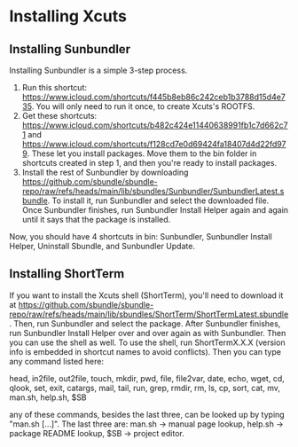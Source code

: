 # Installing Xcuts

## Installing Sunbundler

Installing Sunbundler is a simple 3-step process.

1. Run this shortcut: https://www.icloud.com/shortcuts/f445b8eb86c242ceb1b3788d15d4e735. You will only need to run it once, to create Xcuts's ROOTFS.
2. Get these shortcuts: https://www.icloud.com/shortcuts/b482c424e11440638991fb1c7d662c71 and https://www.icloud.com/shortcuts/f128cd7e0d69424fa18407d4d22fd979. These let you install packages. Move them to the bin folder in shortcuts created in step 1, and then you're ready to install packages.
3. Install the rest of Sunbundler by downloading https://github.com/sbundle/sbundle-repo/raw/refs/heads/main/lib/sbundles/Sunbundler/SunbundlerLatest.sbundle. To install it, run Sunbundler and select the downloaded file. Once Sunbundler finishes, run Sunbundler Install Helper again and again until it says that the package is installed.

Now, you should have 4 shortcuts in bin: Sunbundler, Sunbundler Install Helper, Uninstall Sbundle, and Sunbundler Update.

## Installing ShortTerm

If you want to install the Xcuts shell (ShortTerm), you'll need to download it at https://github.com/sbundle/sbundle-repo/raw/refs/heads/main/lib/sbundles/ShortTerm/ShortTermLatest.sbundle. Then, run Sunbundler and select the package. After Sunbundler finishes, run Sunbundler Install Helper over and over again as with Sunbundler. Then you can use the shell as well.
To use the shell, run ShortTermX.X.X (version info is embedded in shortcut names to avoid conflicts). Then you can type any command listed here:

 head, in2file, out2file, touch, mkdir, pwd, file, file2var, date, echo, wget, cd, qlook, set, exit, catargs, mail, tail, run, grep, rmdir, rm, ls, cp, sort, cat, mv, man.sh, help.sh, $SB

any of these commands, besides the last three, can be looked up by typing "man.sh [...]".
The last three are: man.sh -> manual page lookup, help.sh -> package README lookup, $SB -> project editor.
